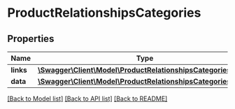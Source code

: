 # ProductRelationshipsCategories

## Properties
Name | Type | Description | Notes
------------ | ------------- | ------------- | -------------
**links** | [**\Swagger\Client\Model\ProductRelationshipsCategoriesLinks**](ProductRelationshipsCategoriesLinks.md) |  | [optional] 
**data** | [**\Swagger\Client\Model\ProductRelationshipsCategoriesData[]**](ProductRelationshipsCategoriesData.md) |  | [optional] 

[[Back to Model list]](../../README.md#documentation-for-models) [[Back to API list]](../../README.md#documentation-for-api-endpoints) [[Back to README]](../../README.md)

